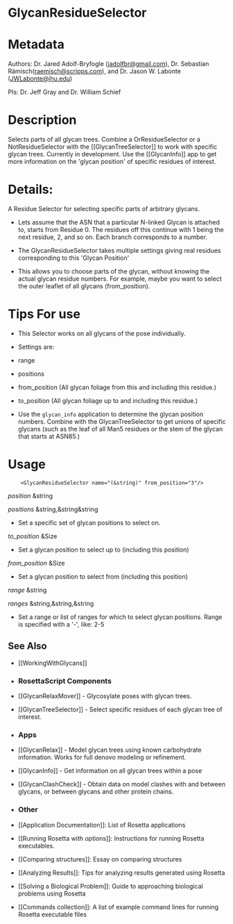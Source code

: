 GlycanResidueSelector
=====================

Metadata
========

Authors: Dr. Jared Adolf-Bryfogle (jadolfbr@gmail.com), Dr. Sebastian Rämisch(raemisch@scripps.com), and Dr. Jason W. Labonte (JWLabonte@jhu.edu)

PIs: Dr. Jeff Gray and Dr. William Schief



Description
===========

Selects parts of all glycan trees.  Combine a OrResidueSelector or a NotResidueSelector with the [[GlycanTreeSelector]] to work with specific glycan trees.  Currently in development.
Use the [[GlycanInfo]] app to get more information on the 'glycan position' of specific residues of interest.

<!--- BEGIN_INTERNAL -->


Details:
========

A Residue Selector for selecting specific parts of arbitrary glycans.

- Lets assume that the ASN that a particular N-linked Glycan is attached to, starts from Residue 0. The residues off this continue with 1 being the next residue, 2, and so on.  Each branch corresponds to a number.

- The GlycanResidueSelector takes multiple settings giving real residues corresponding to this 'Glycan Position'

- This allows you to choose parts of the glycan, without knowing the actual glycan residue numbers.  For example, maybe you want to select the outer leaflet of all glycans (from_position).


Tips For use
============
- This Selector works on all glycans of the pose individually.

- Settings are:

 - range
 - positions
 - from_position (All glycan foliage from this and including this residue.)
 - to_position (All glycan foliage up to and including this residue.)

- Use the ```glycan_info``` application to determine the glycan position numbers. Combine with the GlycanTreeSelector to get unions of specific glycans (such as the leaf of all Man5 residues or the stem of the glycan that starts at ASN85.)

Usage
=====

``` 
    <GlycanResidueSelector name="(&string)" from_position="3"/>
```

_position_ &string

_positions_ &string,&string&string
- Set a specific set of glycan positions to select on. 

_to_position_ &Size
- Set a glycan position to select up to (including this position)
  
_from_position_ &Size
- Set a glycan position to select from (including this position)
  
_range_ &string

_ranges_ &string,&string,&string
- Set a range or list of ranges for which to select glycan positions. Range is specified with a '-', like: 2-5

<!--- END_INTERNAL -->

## See Also
- [[WorkingWithGlycans]]

- ### RosettaScript Components
 - [[GlycanRelaxMover]] - Glycosylate poses with glycan trees.  
 - [[GlycanTreeSelector]] - Select specific residues of each glycan tree of interest.

- ### Apps
 - [[GlycanRelax]] - Model glycan trees using known carbohydrate information.  Works for full denovo modeling or refinement.
 - [[GlycanInfo]] - Get information on all glycan trees within a pose
 - [[GlycanClashCheck]] - Obtain data on model clashes with and between glycans, or between glycans and other protein chains.

- ### Other
 - [[Application Documentation]]: List of Rosetta applications
 - [[Running Rosetta with options]]: Instructions for running Rosetta executables.
 - [[Comparing structures]]: Essay on comparing structures
 - [[Analyzing Results]]: Tips for analyzing results generated using Rosetta
 - [[Solving a Biological Problem]]: Guide to approaching biological problems using Rosetta
 - [[Commands collection]]: A list of example command lines for running Rosetta executable files